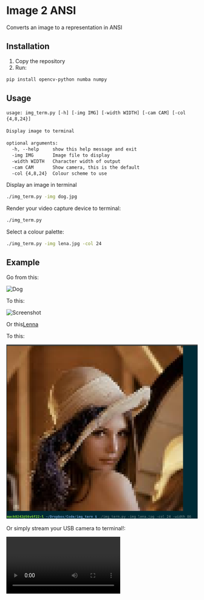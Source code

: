 Image 2 ANSI
=
Converts an image to a representation in ANSI

Installation
-
1. Copy the repository
2. Run:
```bash
pip install opencv-python numba numpy
```
Usage
-

```
usage: img_term.py [-h] [-img IMG] [-width WIDTH] [-cam CAM] [-col {4,8,24}]

Display image to terminal

optional arguments:
  -h, --help     show this help message and exit
  -img IMG       Image file to display
  -width WIDTH   Character width of output
  -cam CAM       Show camera, this is the default
  -col {4,8,24}  Colour scheme to use
```

Display an image in terminal 
```bash
./img_term.py -img dog.jpg 
```
Render your video capture device to terminal:
```bash
./img_term.py
```

Select a colour palette:

```bash
./img_term.py -img lena.jpg -col 24
```

Example
-
Go from this:

![Dog](/dog.jpg)

To this:

![Screenshot](/screenshot.png)


Or this[Lenna](/lena.jpg)

To this:

![LenaPixel](/screenshot2.png)

Or simply stream your USB camera to terminal!:

![Screen](/RemarkablePalatableKob.webm)